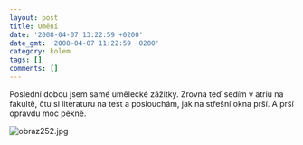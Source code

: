 ```yaml
---
layout: post
title: Umění
date: '2008-04-07 13:22:59 +0200'
date_gmt: '2008-04-07 11:22:59 +0200'
category: kolem
tags: []
comments: []
---
```

<p>Poslední dobou jsem samé umělecké zážitky. Zrovna teď sedím v atriu na fakultě, čtu si literaturu na test a poslouchám, jak na střešní okna prší. A prší opravdu moc pěkně.</p>
<p><img src='%base_url%/assets/wp-uploads/2008/04/obraz252.jpg' alt='obraz252.jpg' /></p>
